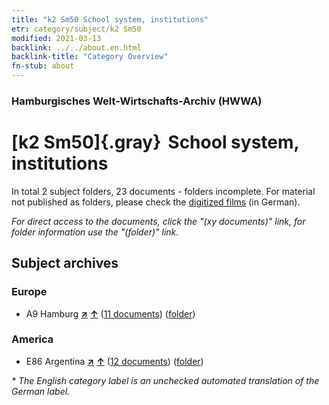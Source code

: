 ```yaml
---
title: "k2 Sm50 School system, institutions"
etr: category/subject/k2 Sm50
modified: 2021-03-13
backlink: ../../about.en.html
backlink-title: "Category Overview"
fn-stub: about
---
```


### Hamburgisches Welt-Wirtschafts-Archiv (HWWA)
# [k2 Sm50]{.gray}&#8201; School system, institutions&#160; 





In total 2 subject folders, 23 documents - folders incomplete.
For material not published as folders, please check the [digitized films](/film/h1_sh) (in German).

_For direct access to the documents, click the "(xy documents)" link, for folder information use the "(folder)" link._

## Subject archives



### Europe

- A9 Hamburg [**&nearr;**](../../../geo/i/140905/about.en.html "Hamburg (all folders)") [**&uarr;**](../../../geo/about.en.html#A9 "Country category system") (<a href="https://pm20.zbw.eu/dfgview/sh/140905,181982" title="about: Hamburg : School system, institutions" target="_blank">11 documents</a>) ([folder](http://purl.org/pressemappe20/folder/sh/140905,181982))

### America

- E86 Argentina [**&nearr;**](../../../geo/i/141692/about.en.html "Argentina (all folders)") [**&uarr;**](../../../geo/about.en.html#E86 "Country category system") (<a href="https://pm20.zbw.eu/dfgview/sh/141692,181982" title="about: Argentina : School system, institutions" target="_blank">12 documents</a>) ([folder](http://purl.org/pressemappe20/folder/sh/141692,181982))


_* The English category label is an unchecked automated translation of the German label._

